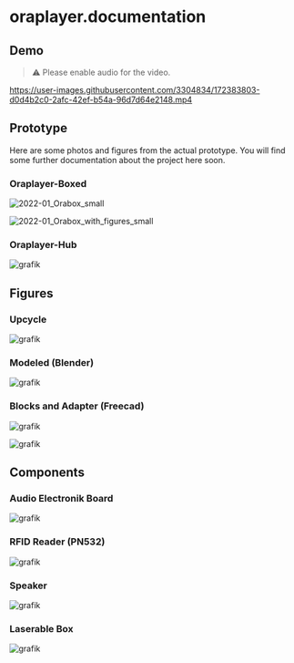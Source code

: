 # oraplayer.documentation


## Demo

> :warning: Please enable audio for the video.

https://user-images.githubusercontent.com/3304834/172383803-d0d4b2c0-2afc-42ef-b54a-96d7d64e2148.mp4

## Prototype

Here are some photos and figures from the actual prototype.
You will find some further documentation about the project here soon.


### Oraplayer-Boxed

![2022-01_Orabox_small](https://user-images.githubusercontent.com/3304834/171632494-59f620b6-85a5-46d6-8898-330af49d991e.jpg)

![2022-01_Orabox_with_figures_small](https://user-images.githubusercontent.com/3304834/171632610-7a076e9d-be03-438a-8a10-21dc49c97c88.jpg)


### Oraplayer-Hub

![grafik](https://user-images.githubusercontent.com/3304834/171636503-d05e8cc4-ab8a-49f0-974a-d5417b4297f9.png)


## Figures 

### Upcycle

![grafik](https://user-images.githubusercontent.com/3304834/171637147-7d628f70-461d-4541-88f4-601448054f88.png)


### Modeled (Blender)

![grafik](https://user-images.githubusercontent.com/3304834/171632141-c7ee04ce-536f-4732-9788-666fa65f62df.png)

### Blocks and Adapter (Freecad)

![grafik](https://user-images.githubusercontent.com/3304834/171633082-c5dde476-8176-4a56-ae5c-8a7313c6c69c.png)

![grafik](https://user-images.githubusercontent.com/3304834/171633210-760f77f6-5f07-4dc5-8f45-16fb41d518b8.png)


## Components

### Audio Electronik Board

![grafik](https://user-images.githubusercontent.com/3304834/171638121-e4d31153-e4f7-475d-a787-7b2c08bb13a2.png)

### RFID Reader (PN532)

![grafik](https://user-images.githubusercontent.com/3304834/171638422-f176b736-2c66-40b2-80c2-19245c2fb25c.png)

### Speaker

![grafik](https://user-images.githubusercontent.com/3304834/171638692-cd37b225-c546-4924-8c73-f1da43713071.png)

### Laserable Box

![grafik](https://user-images.githubusercontent.com/3304834/171637757-9fe8e25f-3134-4bc3-8bf0-0283129aabd1.png)


